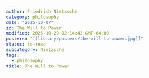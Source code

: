 ```yaml
---
author: Friedrich Nietzsche
category: philosophy
date: "2025-10-07"
id: The Will to Power
modified: 2025-10-29 02:14:42 GMT-04:00
posters: "[[library/posters/the-will-to-power.jpg]]"
status: to-read
subcategory: Nietzsche
tags:
  - philosophy
title: The Will to Power
---
```

